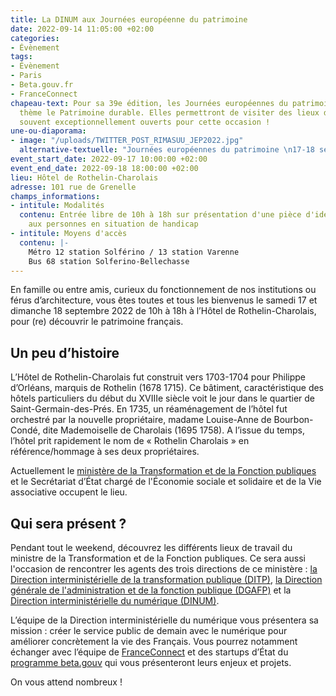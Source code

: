 ```yaml
---
title: La DINUM aux Journées européenne du patrimoine
date: 2022-09-14 11:05:00 +02:00
categories:
- Évènement
tags:
- Évènement
- Paris
- Beta.gouv.fr
- FranceConnect
chapeau-text: Pour sa 39e édition, les Journées européennes du patrimoine auront pour
  thème le Patrimoine durable. Elles permettront de visiter des lieux de patrimoine,
  souvent exceptionnellement ouverts pour cette occasion !
une-ou-diaporama:
- image: "/uploads/TWITTER_POST_RIMASUU_JEP2022.jpg"
  alternative-textuelle: "Journées européennes du patrimoine \n17-18 septembre 2022"
event_start_date: 2022-09-17 10:00:00 +02:00
event_end_date: 2022-09-18 18:00:00 +02:00
lieu: Hôtel de Rothelin-Charolais
adresse: 101 rue de Grenelle
champs_informations:
- intitule: Modalités
  contenu: Entrée libre de 10h à 18h sur présentation d'une pièce d'identité, accessible
    aux personnes en situation de handicap
- intitule: Moyens d'accès
  contenu: |-
    Métro 12 station Solférino / 13 station Varenne
    Bus 68 station Solferino-Bellechasse
---
```


En famille ou entre amis, curieux du fonctionnement de nos institutions ou férus d’architecture, vous êtes toutes et tous les bienvenus le samedi 17 et dimanche 18 septembre 2022 de 10h à 18h à l’Hôtel de Rothelin-Charolais, pour (re) découvrir le patrimoine français.

## Un peu d’histoire

L’Hôtel de Rothelin-Charolais fut construit vers 1703-1704 pour Philippe d’Orléans, marquis de Rothelin (1678 1715). Ce bâtiment, caractéristique des hôtels particuliers du début du XVIIIe siècle voit le jour dans le quartier de Saint-Germain-des-Prés. En 1735, un réaménagement de l’hôtel fut orchestré par la nouvelle propriétaire, madame Louise-Anne de Bourbon-Condé, dite Mademoiselle de Charolais (1695 1758). A l’issue du temps, l’hôtel prit rapidement le nom de « Rothelin Charolais » en référence/hommage à ses deux propriétaires.

Actuellement le [ministère de la Transformation et de la Fonction publiques](https://www.transformation.gouv.fr/) et le Secrétariat d’État chargé de l'Économie sociale et solidaire et de la Vie associative occupent le lieu.

## Qui sera présent ?

Pendant tout le weekend, découvrez les différents lieux de travail du ministre de la Transformation et de la Fonction publiques. Ce sera aussi l'occasion de rencontrer les agents des trois directions de ce ministère : [la Direction interministérielle de la transformation publique (DITP)](https://www.modernisation.gouv.fr/), [la Direction générale de l'administration et de la fonction publique (DGAFP)](https://www.fonction-publique.gouv.fr/fonction-publique-1088) et la [Direction interministérielle du numérique (DINUM)](https://www.numerique.gouv.fr/dinum/).

L’équipe de la Direction interministérielle du numérique vous présentera sa mission : créer le service public de demain avec le numérique pour améliorer concrètement la vie des Français. Vous pourrez notamment échanger avec l’équipe de [FranceConnect](https://franceconnect.gouv.fr/) et des startups d’État du [programme beta.gouv](https://beta.gouv.fr/) qui vous présenteront leurs enjeux et projets.

On vous attend nombreux !